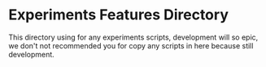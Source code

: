 # Experiments Features Directory
This directory using for any experiments scripts, development will so epic, we don't not recommended you for copy any scripts in here because still development.
